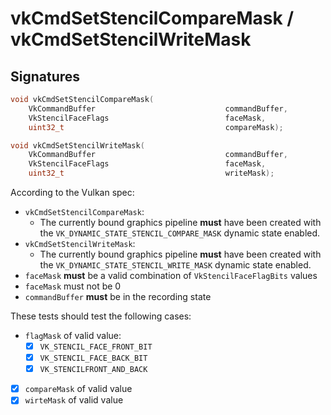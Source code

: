 # vkCmdSetStencilCompareMask / vkCmdSetStencilWriteMask

## Signatures
```c++
void vkCmdSetStencilCompareMask(
    VkCommandBuffer                             commandBuffer,
    VkStencilFaceFlags                          faceMask,
    uint32_t                                    compareMask);

void vkCmdSetStencilWriteMask(
    VkCommandBuffer                             commandBuffer,
    VkStencilFaceFlags                          faceMask,
    uint32_t                                    writeMask);
```

According to the Vulkan spec:
- `vkCmdSetStencilCompareMask`:
  - The currently bound graphics pipeline **must** have been created with the
  `VK_DYNAMIC_STATE_STENCIL_COMPARE_MASK` dynamic state enabled.
- `vkCmdSetStencilWriteMask`:
  - The currently bound graphics pipeline **must** have been created with the
  `VK_DYNAMIC_STATE_STENCIL_WRITE_MASK` dynamic state enabled.
- `faceMask` **must** be a valid combination of `VkStencilFaceFlagBits` values
- `faceMask` must not be 0
- `commandBuffer` **must** be in the recording state

These tests should test the following cases:
- `flagMask` of valid value:
  - [x] `VK_STENCIL_FACE_FRONT_BIT`
  - [x] `VK_STENCIL_FACE_BACK_BIT`
  - [x] `VK_STENCILFRONT_AND_BACK`
- [x] `compareMask` of valid value
- [x] `wirteMask` of valid value
